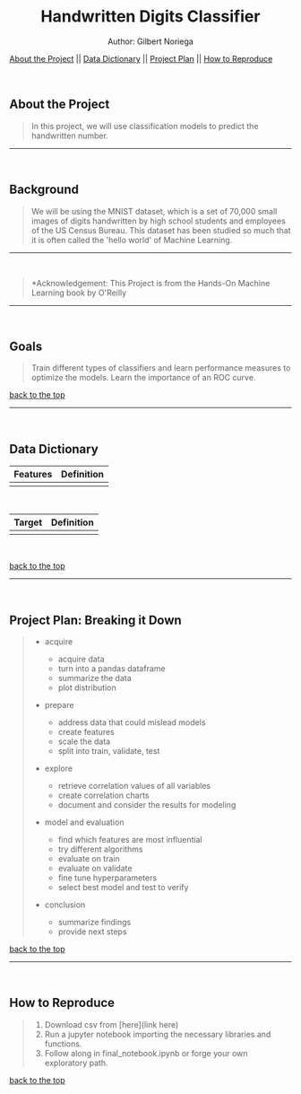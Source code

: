 <a id='section_6'></a>




<h1 align = "center">Handwritten Digits Classifier</h1>
<p align = "center">Author: Gilbert Noriega</p>

[About the Project](#section_1) || [Data Dictionary](#section_2) ||  [Project Plan](#section_4) || [How to Reproduce](#section_5)


<br>

<a id='section_1'></a>
## About the Project
> In this project, we will use classification models to predict the handwritten number.
___

<br>

## Background
> We will be using the MNIST dataset, which is a set of 70,000 small images of digits handwritten by high school students and employees of the US Census Bureau. This dataset has been studied so much that it is often called the 'hello world' of Machine Learning.

___

<br>

>*Acknowledgement: This Project is from the Hands-On Machine Learning book by O'Reilly

___

<br>

## Goals
> Train different types of classifiers and learn performance measures to optimize the models.
> Learn the importance of an ROC curve.
  
[back to the top](#section_6)

___

<br>

<a id='section_2'></a>
## Data Dictionary

| Features | Definition |
| :------- | :-------|
|  |  |



<br>

|  Target  | Definition |
|:-------- |:---------- |
|  |  |

<br>



[back to the top](#section_6)
___

<br>

<a id='section_4'></a>
## Project Plan: Breaking it Down

>- acquire
>    - acquire data
>    - turn into a pandas dataframe
>    - summarize the data
>    - plot distribution
>
>- prepare
>    - address data that could mislead models
>    - create features
>    - scale the data
>    - split into train, validate, test
>
>- explore
>    - retrieve correlation values of all variables
>    - create correlation charts
>    - document and consider the results for modeling
>
>- model and evaluation
>    - find which features are most influential 
>    - try different algorithms
>    - evaluate on train
>    - evaluate on validate
>    - fine tune hyperparameters
>    - select best model and test to verify
>
>- conclusion
>    - summarize findings
>    - provide next steps


[back to the top](#section_6)

___

<br>

<a id='section_5'></a>
## How to Reproduce

>1. Download csv from [here](link here)
>2. Run a jupyter notebook importing the necessary libraries and functions.
>3. Follow along in final_notebook.ipynb or forge your own exploratory path. 

[back to the top](#section_6)
